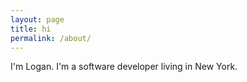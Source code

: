 ```yaml
---
layout: page
title: hi
permalink: /about/
---
```


I'm Logan. I'm a software developer living in New York. 